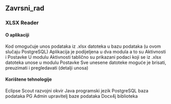 ## Zavrsni_rad
### XLSX Reader

#### O aplikaciji
Kod omogućuje unos podataka iz .xlsx datoteka u bazu podataka (u ovom slučaju PostgreSQL)
Aplikacija je podijeljena u dva modula a to su Aktivnosti i Postavke
U modulu Aktivnosti tablično su prikazani podaci koji se iz .xlsx datoteka unose u modulu Postavke
Sve unesene datoteke moguće je brisati, preuzimati i pregledavati (detalji unosa)

#### Korištene tehnologije
Eclipse Scout razvojni okvir
Java programski jezik
PostgreSQL baza podataka
PG Admin upravitelj baze podataka
Docx4j biblioteka

